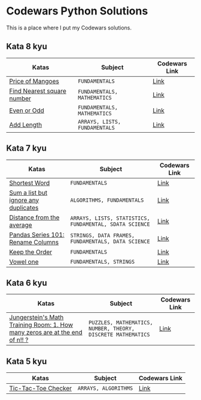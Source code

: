 # Codewars Python Solutions
This is a place where I put my Codewars solutions.
## Kata 8 kyu
| Katas | Subject | Codewars Link
| --- | --- | ---|
| [Price of Mangoes](https://github.com/Patrycja1311/Codewars/tree/master/kata_8kyu/price_of_mangoes)|`FUNDAMENTALS`|[Link](https://www.codewars.com/kata/57a77726bb9944d000000b06)|
| [Find Nearest square number](https://github.com/Patrycja1311/Codewars/tree/master/kata_8kyu/find_nearest_square_number)|`FUNDAMENTALS, MATHEMATICS`|[Link](https://www.codewars.com/kata/5a805d8cafa10f8b930005ba)|
| [Even or Odd](https://github.com/Patrycja1311/Codewars/tree/master/kata_8kyu/even_or_odd)|`FUNDAMENTALS, MATHEMATICS`|[Link](https://www.codewars.com/kata/53da3dbb4a5168369a0000fe/python)|
| [Add Length](https://github.com/Patrycja1311/Codewars/tree/master/kata_8kyu/add_length)|`ARRAYS, LISTS, FUNDAMENTALS`|[Link](https://www.codewars.com/kata/559d2284b5bb6799e9000047)|
## Kata 7 kyu
| Katas | Subject | Codewars Link
| --- | --- | ---|
| [Shortest Word](https://github.com/Patrycja1311/Codewars/tree/master/kata_7kyu/shortest_word)|`FUNDAMENTALS`|[Link](https://www.codewars.com/kata/57cebe1dc6fdc20c57000ac9/python)|
| [Sum a list but ignore any duplicates](https://github.com/Patrycja1311/Codewars/tree/master/kata_7kyu/sum_a_list_but_ignore_any_duplicates)|`ALGORITHMS, FUNDAMENTALS`|[Link](https://www.codewars.com/kata/5993fb6c4f5d9f770c0000f2)|
| [Distance from the average](https://github.com/Patrycja1311/Codewars/tree/master/kata_7kyu/distance_from_the_average)|`ARRAYS, LISTS, STATISTICS, FUNDAMENTAL, SDATA SCIENCE`|[Link](https://www.codewars.com/kata/568ff914fc7a40a18500005c/train/python)|
| [Pandas Series 101: Rename Columns](https://github.com/Patrycja1311/Codewars/tree/master/kata_7kyu/pandas_series_101_rename_columns)|`STRINGS, DATA FRAMES, FUNDAMENTALS, DATA SCIENCE`|[Link](https://www.codewars.com/kata/5e60cdcd01712200335bd676/train/python)|
| [Keep the Order](https://github.com/Patrycja1311/Codewars/tree/master/kata_7kyu/keep_the_order)|`FUNDAMENTALS`|[Link](https://www.codewars.com/kata/582aafca2d44a4a4560000e7/python)|
| [Vowel one](https://github.com/Patrycja1311/Codewars/tree/master/kata_7kyu/vowel_one)|`FUNDAMENTALS, STRINGS`|[Link](https://www.codewars.com/kata/580751a40b5a777a200000a1/python)|
## Kata 6 kyu
| Katas | Subject | Codewars Link
| --- | --- | ---|
| [Jungerstein's Math Training Room: 1. How many zeros are at the end of n!! ?](https://github.com/Patrycja1311/Codewars/tree/master/kata_6kyu/how_many_zeros_are_at_the_end_of_n)|`PUZZLES, MATHEMATICS, NUMBER, THEORY, DISCRETE MATHEMATICS`|[Link](https://www.codewars.com/kata/58cbfe2516341cce1e000001/train/python)|
## Kata 5 kyu
| Katas | Subject | Codewars Link
| --- | --- | ---|
| [Tic-Tac-Toe Checker](https://github.com/Patrycja1311/Codewars/tree/master/kata_5kyu/tic_tac_toe_checker)|`ARRAYS, ALGORITHMS`|[Link](https://www.codewars.com/kata/525caa5c1bf619d28c000335)|
